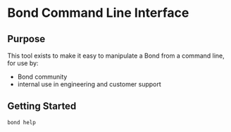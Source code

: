 # Bond Command Line Interface

## Purpose

This tool exists to make it easy to manipulate a Bond from a command line,
for use by:

 - Bond community
 - internal use in engineering and customer support

## Getting Started

```
bond help
```
